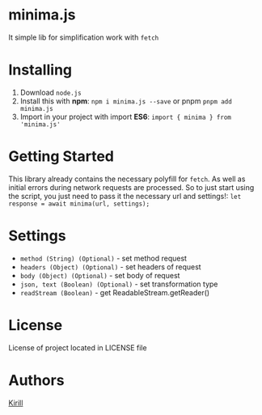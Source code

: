 # minima.js

It simple lib for simplification work with ```fetch```

# Installing 

1. Download ```node.js```
2. Install this with **npm**: ```npm i minima.js --save``` or pnpm ```pnpm add minima.js```
3. Import in your project with import **ES6**: ```import { minima } from 'minima.js'```

# Getting Started

This library already contains the necessary polyfill for ```fetch```. As well as initial errors during network requests are processed. So to just start using the script, you just need to pass it the necessary url and settings!: ```let response = await minima(url, settings);```

# Settings 

- ```method (String) (Optional)``` - set method request
- ```headers (Object) (Optional)``` - set headers of request
- ```body (Object) (Optional)``` - set body of request
- ```json, text (Boolean) (Optional)``` - set transformation type
- ```readStream (Boolean)``` - get ReadableStream.getReader()

# License

License of project located in LICENSE file

# Authors 

[Kirill](http://github.com/steelWinds)

